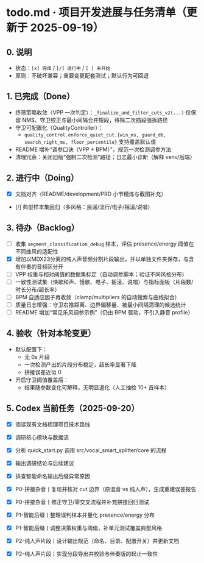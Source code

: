 # todo.md · 项目开发进展与任务清单（更新于 2025-09-19）

## 0. 说明
- 状态：`[x] 完成` / `[/] 进行中` / `[ ] 未开始`
- 原则：不破坏兼容；重要变更配套测试；默认行为可回退

## 1. 已完成（Done）
- 终筛策略收敛（VPP 一次判定）：`_finalize_and_filter_cuts_v2(...)` 仅保留 NMS、守卫校正与最小间隔合并短段，移除二次插段强拆路径
- 守卫可配置化（QualityController）：
  - `quality_control.enforce_quiet_cut.{win_ms, guard_db, search_right_ms, floor_percentile}` 支持覆盖默认值
- README 增补“调参口诀（VPP + BPM）”，规范一次检测调参方法
- 清理冗余：关闭旧版“强制二次检测”路径；日志最小诊断（解释 venv/后端）

## 2. 进行中（Doing）
- [x] 文档对齐（README/development/PRD 小节精炼与截图补充）
- [/] 典型样本集回归（多风格：民谣/流行/电子/摇滚/说唱）

## 3. 待办（Backlog）
- [ ] 收集 `segment_classification_debug` 样本，评估 presence/energy 阈值在不同曲风的适配性
- [x] 增加以MDX23分离的纯人声音频分割片段输出，并以单独文件夹保存，与含有伴奏的音频区分开
- [ ] VPP 权重与相对阈值的数据集标定（自动调参脚本；验证不同风格分布）
- [ ] 一致性测试集（快歌和声、慢歌、电子、摇滚、说唱）与指标面板（片段数/时长分布/超长率）
- [ ] BPM 自适应因子再收敛（clamp/multipliers 的自动搜索与曲线拟合）
- [ ] 质量日志增强：守卫右推距离、边界偏移量、被最小间隔清理的候选统计
- [ ] README 增加“常见乐风调参示例”（仍由 BPM 驱动，不引入静音 profile）

## 4. 验收（针对本轮变更）
- 默认配置下：
  - 无 0s 片段
  - 一次检测产出的片段分布稳定，超长率显著下降
  - 拼接误差近似 0
- 开启守卫阈值覆盖后：
  - 结果随参数变化可解释，无明显退化（人工抽检 10+ 首样本）

## 5. Codex 当前任务（2025-09-20）
- [x] 阅读现有文档梳理项目技术路线
- [x] 调研核心模块与数据流
- [x] 分析 quick_start.py 调用 src/vocal_smart_splitter/core 的流程
- [x] 输出调研结论与后续建议
- [x] 排查智能命名输出后缀异常原因
- [x] P0-拼接杂音丨复现并核对 cut 边界（原混音 vs 纯人声），生成重建误差报告
- [x] P0-拼接杂音丨修正守卫/零交叉流程并补充拼接回归测试
- [x] P1-智能后缀丨整理误判样本并量化 presence/energy 分布
- [x] P1-智能后缀丨调整决策权重与阈值，补单元测试覆盖典型风格
- [x] P2-纯人声片段丨设计输出规范（命名、目录、配置开关）并更新文档
- [x] P2-纯人声片段丨实现分段导出并校验与伴奏版的起止一致性


